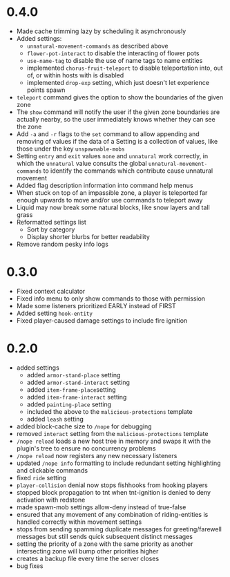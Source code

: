 # 0.4.0

- Made cache trimming lazy by scheduling it asynchronously
- Added settings:
    - `unnatural-movement-commands` as described above
    - `flower-pot-interact` to disable the interacting of flower pots
    - `use-name-tag` to disable the use of name tags to name entities
    - implemented `chorus-fruit-teleport` to disable teleportation into, out of, or within hosts with is disabled
    - implemented `drop-exp` setting, which just doesn't let experience points spawn
- `teleport` command gives the option to show the boundaries of the given zone
- The `show` command will notify the user if the given zone boundaries are actually nearby, so the user immediately
  knows whether they can see the zone
- Add `-a` and `-r` flags to the `set` command to allow appending and removing of values if the data of a Setting is a
  collection of values, like those under the key `unspawnable-mobs`
- Setting `entry` and `exit` values `none` and `unnatural` work correctly, in which the `unnatural` value consults the
  global `unnatural-movement-commands` to identify the commands which contribute cause unnatural movement
- Added flag description information into command help menus
- When stuck on top of an impassible zone, a player is teleported far enough upwards to move and/or use commands to
  teleport away
- Liquid may now break some natural blocks, like snow layers and tall grass
- Reformatted settings list
    - Sort by category
    - Display shorter blurbs for better readability
- Remove random pesky info logs

# 0.3.0

- Fixed context calculator
- Fixed info menu to only show commands to those with permission
- Made some listeners prioritized EARLY instead of FIRST
- Added setting `hook-entity`
- Fixed player-caused damage settings to include fire ignition

# 0.2.0

- added settings
    - added `armor-stand-place` setting
    - added `armor-stand-interact` setting
    - added `item-frame-place`setting
    - added `item-frame-interact` setting
    - added `painting-place` setting
    - included the above to the `malicious-protections` template
    - added `leash` setting
- added block-cache size to `/nope` for debugging
- removed `interact` setting from the `malicious-protections` template
- `/nope reload` loads a new host tree in memory and swaps it with the plugin's tree to ensure no concurrency problems
- `/nope reload` now registers any new necessary listeners
- updated `/nope info` formatting to include redundant setting highlighting and clickable commands
- fixed `ride` setting
- `player-collision` denial now stops fishhooks from hooking players
- stopped block propagation to tnt when tnt-ignition is denied to deny activation with redstone
- made spawn-mob settings allow-deny instead of true-false
- ensured that any movement of any combination of riding-entities is handled correctly within movement settings
- stops from sending spamming duplicate messages for greeting/farewell messages but still sends quick subsequent
  distinct messages
- setting the priority of a zone with the same priority as another intersecting zone will bump other priorities higher
- creates a backup file every time the server closes
- bug fixes
